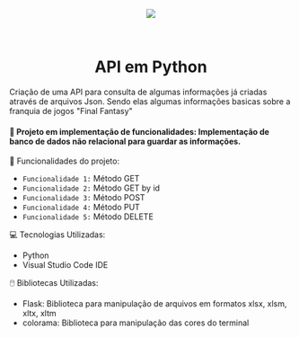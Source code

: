 <p align="center">
  <img src="https://github.com/Lucas-Benediht/API_Python/assets/110697669/5f4e709d-fad6-4307-a049-474e0b4941ee">
</p>
<br>
<h1 align="center">API em Python</h1>

Criação de uma API para consulta de algumas informações já criadas através de arquivos Json. Sendo elas algumas informações basicas sobre a franquia de jogos "Final Fantasy"


<h4> 🚧 Projeto em implementação de funcionalidades: Implementação de banco de dados não relacional para guardar as informações.</h4>


🔨 Funcionalidades do projeto:

- `Funcionalidade 1:` Método GET
- `Funcionalidade 2:` Método GET by id
- `Funcionalidade 3:` Método POST
- `Funcionalidade 4:` Método PUT
- `Funcionalidade 5:` Método DELETE

💻 Tecnologias Utilizadas:
- Python
- Visual Studio Code IDE

🖱️ Bibliotecas Utilizadas:
- Flask: Biblioteca para manipulação de arquivos em formatos xlsx, xlsm, xltx, xltm
- colorama: Biblioteca para manipulação das cores do terminal


